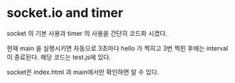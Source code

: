 # socket.io and timer

socket 의 기본 사용과 timer 의 사용을 간단히 코드화 시켰다.

현재 main 을 실행시키면 자동으로 3초마다 hello 가 찍히고 3번 찍힌 후에는 interval이 종료된다. 해당 코드는 test.js에 있다.

socket은 index.html 과 main에서만 확인하면 알 수 있다.

